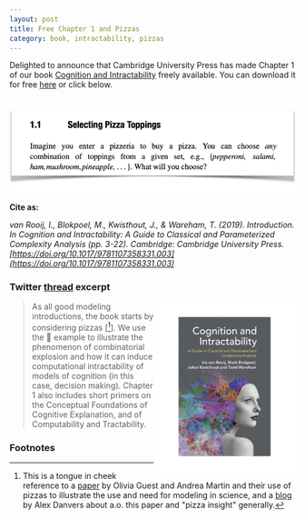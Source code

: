 ```yaml
---
layout: post
title: Free Chapter 1 and Pizzas
category: book, intractability, pizzas
---
```


Delighted to announce that Cambridge University Press has made Chapter 1 of our book [Cognition and Intractability](https://www.cambridge.org/core/books/cognition-and-intractability/2FC21B94CCCFBBD1E11A2D30D4503A23) freely available. You can download it for free [here](https://www.cambridge.org/core/books/cognition-and-intractability/introduction/2FBB76A42417F33C409A2EAD17C15046) or click below.

[![book](/images/CH1_start.png "Book")](https://www.cambridge.org/core/services/aop-cambridge-core/content/view/2FBB76A42417F33C409A2EAD17C15046/9781107043992c1_3-22.pdf/introduction.pdf)

**Cite as:**

_van Rooij, I., Blokpoel, M., Kwisthout, J., & Wareham, T. (2019). Introduction. In Cognition and Intractability: A Guide to Classical and Parameterized Complexity Analysis (pp. 3-22). Cambridge: Cambridge University Press. [https://doi.org/10.1017/9781107358331.003](https://doi.org/10.1017/9781107358331.003)_

### Twitter [thread](https://twitter.com/IrisVanRooij/status/1256687546442100739) excerpt

><img align="right" width="250"  src="/images/book_cover_small.png">  As all good modeling introductions, the book starts by considering pizzas [[^1]]. We use the :pizza: example to illustrate the phenomenon of combinatorial explosion and how it can induce computational intractability of models of cognition (in this case, decision making). Chapter 1 also includes short primers on the Conceptual Foundations of Cognitive Explanation, and of Computability and Tractability.

### Footnotes
[^1]: This is a tongue in cheek reference to a [paper](https://psyarxiv.com/rybh9/) by Olivia Guest and Andrea Martin and their use of pizzas to illustrate the use and need for modeling in science, and a [blog](https://www.psychologytoday.com/intl/blog/how-do-you-know/202004/what-is-the-pizza-problem-in-psychology-research) by Alex Danvers about a.o. this paper and "pizza insight" generally.


<a href=''></a> <script type='text/javascript' src='https://www.freevisitorcounters.com/auth.php?id=ffbbfa98da26dd5367373b4d525961f859ebeefb'></script>
<script type="text/javascript" src="https://www.freevisitorcounters.com/en/home/counter/746882/t/4"></script>
